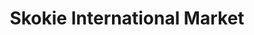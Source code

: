 ---
title: "Skokie International Market"
url: /skokie/skokie-international-market/
shop: supermarket
---